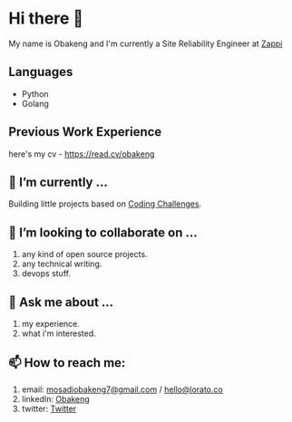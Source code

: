 # Hi there 👋

My name is Obakeng and I'm currently a Site Reliability Engineer at [Zappi](https://zappi.io/web)

## Languages
- Python
- Golang

## Previous Work Experience
here's my cv - https://read.cv/obakeng

## 🌱 I’m currently ...
Building little projects based on [Coding Challenges](https://codingchallenges.fyi/challenges/intro).

## 👯 I’m looking to collaborate on ...
1. any kind of open source projects.
2. any technical writing.
3. devops stuff.

## 💬 Ask me about ...
1. my experience.
2. what i'm interested.

## 📫 How to reach me: 
1. email: mosadiobakeng7@gmail.com / hello@lorato.co
2. linkedIn: [Obakeng](https://www.linkedin.com/in/obakeng-mosadi-b2041943/)
3. twitter: [Twitter](https://twitter.com/obakeng_mosadi)
